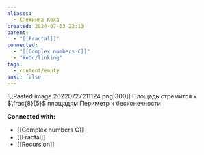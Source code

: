 ```yaml
---
aliases:
  - Снежинка Коха
created: 2024-07-03 22:13
parent:
  - "[[Fractal]]"
connected:
  - "[[Complex numbers C]]"
  - "#обс/linking"
tags:
  - content/empty
anki: false
---
```


![[Pasted image 20220727211124.png|300]]
Площадь стремится к $\frac{8}{5}$ площадям
Периметр к бесконечности





**Connected with:**
- [[Complex numbers C]]
- [[Fractal]]
- [[Recursion]]



